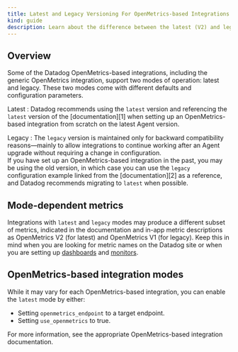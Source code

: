 ```yaml
---
title: Latest and Legacy Versioning For OpenMetrics-based Integrations
kind: guide
description: Learn about the difference between the latest (V2) and legacy (V1) versions of OpenMetrics-based integrations.
---
```


## Overview

Some of the Datadog OpenMetrics-based integrations, including the generic OpenMetrics integration, support two modes of operation: latest and legacy. These two modes come with different defaults and configuration parameters.

Latest
: Datadog recommends using the `latest` version and referencing the `latest` version of the [documentation][1] when setting up an OpenMetrics-based integration from scratch on the latest Agent version.

Legacy
: The `legacy` version is maintained only for backward compatibility reasons—mainly to allow integrations to continue working after an Agent upgrade without requiring a change in configuration. </br> If you have set up an OpenMetrics-based integration in the past, you may be using the old version, in which case you can use the `legacy` configuration example linked from the [documentation][2] as a reference, and Datadog recommends migrating to `latest` when possible.

## Mode-dependent metrics

Integrations with `latest` and `legacy` modes may produce a different subset of metrics, indicated in the documentation and in-app metric descriptions as OpenMetrics V2 (for latest) and OpenMetrics V1 (for legacy). Keep this in mind when you are looking for metric names on the Datadog site or when you are setting up [dashboards][3] and [monitors][4].

## OpenMetrics-based integration modes

While it may vary for each OpenMetrics-based integration, you can enable the `latest` mode by either:

* Setting `openmetrics_endpoint` to a target endpoint.
* Setting `use_openmetrics` to true.

For more information, see the appropriate OpenMetrics-based integration documentation.

[3]: /dashboards/
[4]: /monitors/